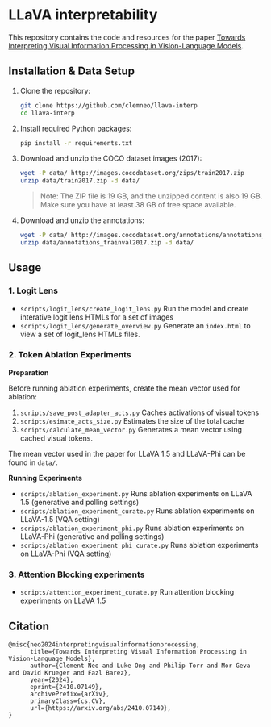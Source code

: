 # LLaVA interpretability
This repository contains the code and resources for the paper [Towards Interpreting Visual Information Processing in Vision-Language Models](https://arxiv.org/abs/2410.07149).

## Installation & Data Setup

1. Clone the repository:
    ```bash
    git clone https://github.com/clemneo/llava-interp
    cd llava-interp
    ```

2. Install required Python packages:
    ```bash
    pip install -r requirements.txt
    ```

3. Download and unzip the COCO dataset images (2017):
    ```bash
    wget -P data/ http://images.cocodataset.org/zips/train2017.zip
    unzip data/train2017.zip -d data/
    ```
    > Note: The ZIP file is 19 GB, and the unzipped content is also 19 GB. Make sure you have at least 38 GB of free space available.

4. Download and unzip the annotations:
    ```bash
    wget -P data/ http://images.cocodataset.org/annotations/annotations_trainval2017.zip
    unzip data/annotations_trainval2017.zip -d data/
    ```

## Usage
### 1. Logit Lens
* `scripts/logit_lens/create_logit_lens.py` Run the model and create interative logit lens HTMLs for a set of images
* `scripts/logit_lens/generate_overview.py` Generate an `index.html` to view a set of logit_lens HTMLs files.

### 2. Token Ablation Experiments

**Preparation**

Before running ablation experiments, create the mean vector used for ablation:
1. `scripts/save_post_adapter_acts.py` Caches activations of visual tokens
2. `scripts/esimate_acts_size.py` Estimates the size of the total cache
3. `scripts/calculate_mean_vector.py` Generates a mean vector using cached visual tokens.

The mean vector used in the paper for LLaVA 1.5 and LLaVA-Phi can be found in `data/`.

**Running Experiments**
* `scripts/ablation_experiment.py` Runs ablation experiments on LLaVA 1.5 (generative and polling settings)
* `scripts/ablation_experiment_curate.py` Runs ablation experiments on LLaVA-1.5 (VQA setting)
* `scripts/ablation_experiment_phi.py` Runs ablation experiments on LLaVA-Phi (generative and polling settings)
* `scripts/ablation_experiment_phi_curate.py` Runs ablation experiments on LLaVA-Phi (VQA setting)

### 3. Attention Blocking experiments
* `scripts/attention_experiment_curate.py` Run attention blocking experiments on LLaVA 1.5

## Citation
```
@misc{neo2024interpretingvisualinformationprocessing,
      title={Towards Interpreting Visual Information Processing in Vision-Language Models}, 
      author={Clement Neo and Luke Ong and Philip Torr and Mor Geva and David Krueger and Fazl Barez},
      year={2024},
      eprint={2410.07149},
      archivePrefix={arXiv},
      primaryClass={cs.CV},
      url={https://arxiv.org/abs/2410.07149}, 
}
```
